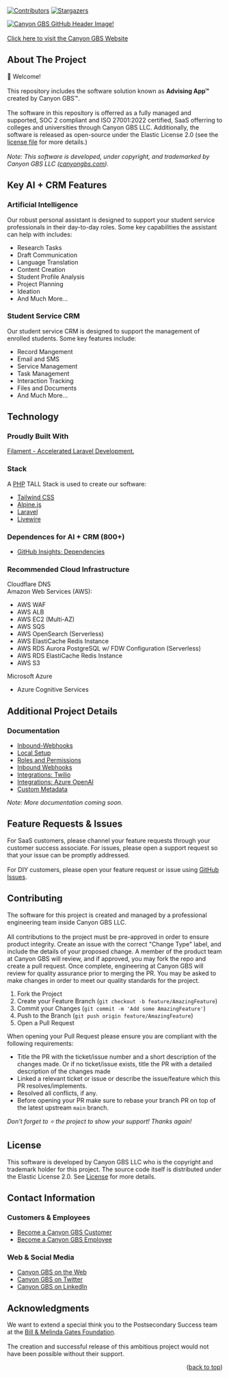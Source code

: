 <div id="top"></div>

<!-- PROJECT SHIELDS -->
<!--[![Forks][forks-shield]][forks-url]-->
<!--[![Issues][issues-shield]][issues-url]-->
[![Contributors][contributors-shield]][contributors-url]
[![Stargazers][stars-shield]][stars-url]

<!-- PROJECT LOGO -->
[![Canyon GBS GitHub Header Image!](https://s3.us-west-2.amazonaws.com/canyongbs.com/LinkedIn-CompanyCoverImage.png "Canyyon GBS GitHub Header Image")](https://canyongbs.com)\
\
[Click here to visit the Canyon GBS Website](https://canyongbs.com/)

<!-- ABOUT THE PROJECT -->
## About The Project

👋 Welcome!\
\
This repository includes the software solution known as __Advising App™__ created by Canyon GBS™. \
\
The software in this repository is offerred as a fully managed and supported, SOC 2 compliant and ISO 27001:2022 certified, SaaS offerring to colleges and universities through Canyon GBS LLC. Additionally, the software is released as open-source under the Elastic License 2.0 (see the [license file](./LICENSE) for more details.)\
\
_Note: This software is developed, under copyright, and trademarked by Canyon GBS LLC ([canyongbs.com](https://canyongbs.com))._

## Key AI + CRM Features

### Artificial Intelligence

Our robust personal assistant is designed to support your student service professionals in their day-to-day roles. Some key capabilities the assistant can help with includes:

* Research Tasks
* Draft Communication
* Language Translation
* Content Creation
* Student Profile Analysis
* Project Planning
* Ideation
* And Much More...

### Student Service CRM

Our student service CRM is designed to support the management of enrolled students. Some key features include:

* Record Mangement
* Email and SMS
* Service Management
* Task Management
* Interaction Tracking
* Files and Documents
* And Much More...

## Technology
### Proudly Built With

[Filament - Accelerated Laravel Development.](https://filamentphp.com/)

### Stack
A [PHP](https://php.net) TALL Stack is used to create our software:

* [Tailwind CSS](https://tailwindcss.com/)
* [Alpine.js](https://alpinejs.dev)
* [Laravel](https://laravel.com/)
* [Livewire](https://laravel-livewire.com/)

### Dependences for AI + CRM (800+)

* [GitHub Insights: Dependencies](https://github.com/canyongbs/aidingapp/network/dependencies)

### Recommended Cloud Infrastructure

Cloudflare DNS<br>
Amazon Web Services (AWS):
* AWS WAF
* AWS ALB
* AWS EC2 (Multi-AZ)
* AWS SQS
* AWS OpenSearch (Serverless)
* AWS ElastiCache Redis Instance
* AWS RDS Aurora PostgreSQL w/ FDW Configuration (Serverless)
* AWS RDS ElastiCache Redis Instance
* AWS S3

Microsoft Azure
* Azure Cognitive Services

## Additional Project Details
### Documentation

* [Inbound-Webhooks](./docs/inbound-webhooks.md)
* [Local Setup](./docs/local-setup.md)
* [Roles and Permissions](./docs/roles-and-permissions.md)
* [Inbound Webhooks](./docs/inbound-webhooks.md)
* [Integrations: Twilio](./docs/integrations/twilio.md)
* [Integrations: Azure OpenAI](./docs/integrations/azure_open_ai.md)
* [Custom Metadata](./docs/custom-metadata.md)

_Note: More documentation coming soon._

## Feature Requests & Issues

For SaaS customers, please channel your feature requests through your customer success associate. For issues, please open a support request so that your issue can be promptly addressed.\
\
For DIY customers, please open your feature request or issue using [GitHub Issues](https://github.com/canyongbs/aidingapp/issues).

## Contributing

The software for this project is created and managed by a professional engineering team inside Canyon GBS LLC.\
\
All contributions to the project must be pre-approved in order to ensure product integrity. Create an issue with the correct "Change Type" label, and include the details of your proposed change. A member of the product team at Canyon GBS will review, and if approved, you may fork the repo and create a pull request. Once complete, engineering at Canyon GBS will review for quality assurance prior to merging the PR. You may be asked to make changes in order to meet our quality standards for the project.

1. Fork the Project
2. Create your Feature Branch (`git checkout -b feature/AmazingFeature`)
3. Commit your Changes (`git commit -m 'Add some AmazingFeature'`)
4. Push to the Branch (`git push origin feature/AmazingFeature`)
5. Open a Pull Request

When opening your Pull Request please ensure you are compliant with the following requirements:

* Title the PR with the ticket/issue number and a short description of the changes made. Or if no ticket/issue exists, title the PR with a detailed description of the changes made
* Linked a relevant ticket or issue or describe the issue/feature which this PR resolves/implements.
* Resolved all conflicts, if any.
* Before opening your PR make sure to rebase your branch PR on top of the latest upstream `main` branch.

_Don't forget to ⭐ the project to show your support! Thanks again!_

## License

This software is developed by Canyon GBS LLC who is the copyright and trademark holder for this project. The source code itself is distributed under the Elastic License 2.0. See [License](./LICENSE) for more details.

## Contact Information

### Customers & Employees

* [Become a Canyon GBS Customer](https://canyongbs.com/work-with-us)
* [Become a Canyon GBS Employee](https://canyongbs.com/our-mission/work-culture/)

### Web & Social Media

* [Canyon GBS on the Web](https://canyongbs.com)
* [Canyon GBS on Twitter](https://twitter.com/canyongbs)
* [Canyon GBS on LinkedIn](https://linkedin.com/company/canyongbs)

## Acknowledgments

We want to extend a special think you to the Postsecondary Success team at the [Bill & Melinda Gates Foundation](https://www.gatesfoundation.org/our-work/programs/us-program/postsecondary-success).
\
\
The creation and successful release of this ambitious project would not have been possible without their support.

<p align="right">(<a href="#top">back to top</a>)</p>

<!-- MARKDOWN LINKS & IMAGES -->
<!-- https://www.markdownguide.org/basic-syntax/#reference-style-links -->
[contributors-shield]: https://img.shields.io/github/contributors/canyongbs/aidingapp.svg?style=for-the-badge
[contributors-url]: https://github.com/canyongbs/aidingapp/graphs/contributors
[forks-shield]: https://img.shields.io/github/forks/canyongbs/aidingapp.svg?style=for-the-badge
[forks-url]: https://github.com/canyongbs/aidingapp/network/members
[stars-shield]: https://img.shields.io/github/stars/canyongbs/aidingapp.svg?style=for-the-badge
[stars-url]: https://github.com/canyongbs/aidingapp/stargazers
[issues-shield]: https://img.shields.io/github/issues/canyongbs/aidingapp.svg?style=for-the-badge
[issues-url]: https://github.com/canyongbs/aidingapp/issues
<!-- [license-shield]: https://img.shields.io/github/license/canyongbs/aidingapp.svg?style=for-the-badge -->
[license-url]: https://github.com/canyongbs/aidingapp/blob/main/LICENSE
[linkedin-shield]: https://img.shields.io/badge/-LinkedIn-black.svg?style=for-the-badge&logo=linkedin&colorB=555
[linkedin-url]: https://www.linkedin.com/company/canyongbs
